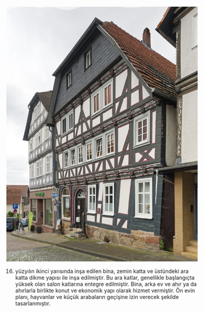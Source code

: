 ![Haus Burk](./images/06634005/p19.jpg)

16. yüzyılın ikinci yarısında inşa edilen bina, zemin katta ve üstündeki ara katta dikme yapısı ile inşa edilmiştir. Bu ara katlar, genellikle başlangıçta yüksek olan salon katlarına entegre edilmiştir. Bina, arka ev ve ahır ya da ahırlarla birlikte konut ve ekonomik yapı olarak hizmet vermiştir. Ön evin planı, hayvanlar ve küçük arabaların geçişine izin verecek şekilde tasarlanmıştır.